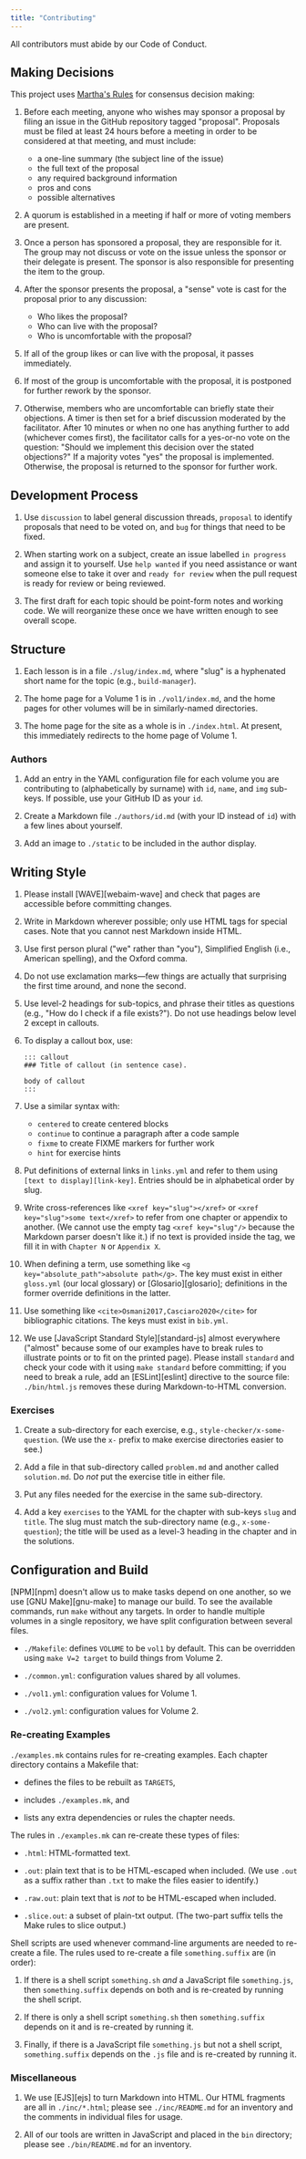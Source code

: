 ```yaml
---
title: "Contributing"
---
```


All contributors must abide by our <xref key="conduct">Code of Conduct</xref>.

## Making Decisions

This project uses [Martha's Rules](https://journals.sagepub.com/doi/10.1177/088610998600100206) for consensus decision making:

1.  Before each meeting, anyone who wishes may sponsor a proposal by filing an issue in the GitHub repository tagged "proposal".
    Proposals must be filed at least 24 hours before a meeting in order to be considered at that meeting, and must include:
    -   a one-line summary (the subject line of the issue)
    -   the full text of the proposal
    -   any required background information
    -   pros and cons
    -   possible alternatives

2.  A quorum is established in a meeting if half or more of voting members are present.

3.  Once a person has sponsored a proposal, they are responsible for it.
    The group may not discuss or vote on the issue unless the sponsor or their delegate is present.
    The sponsor is also responsible for presenting the item to the group.

4.  After the sponsor presents the proposal,
    a "sense" vote is cast for the proposal prior to any discussion:
    -   Who likes the proposal?
    -   Who can live with the proposal?
    -   Who is uncomfortable with the proposal?

5.  If all of the group likes or can live with the proposal,
    it passes immediately.

6.  If most of the group is uncomfortable with the proposal,
    it is postponed for further rework by the sponsor.

7.  Otherwise,
    members who are uncomfortable can briefly state their objections.
    A timer is then set for a brief discussion moderated by the facilitator.
    After 10 minutes or when no one has anything further to add (whichever comes first),
    the facilitator calls for a yes-or-no vote on the question:
    "Should we implement this decision over the stated objections?"
    If a majority votes "yes" the proposal is implemented.
    Otherwise, the proposal is returned to the sponsor for further work.

## Development Process

1.  Use `discussion` to label general discussion threads,
    `proposal` to identify proposals that need to be voted on,
    and `bug` for things that need to be fixed.

1.  When starting work on a subject,
    create an issue labelled `in progress` and assign it to yourself.
    Use `help wanted` if you need assistance or want someone else to take it over
    and `ready for review` when the pull request is ready for review or being reviewed.

1.  The first draft for each topic should be point-form notes and working code.
    We will reorganize these once we have written enough to see overall scope.

## Structure

1.  Each lesson is in a file `./slug/index.md`,
    where "slug" is a hyphenated short name for the topic (e.g., `build-manager`).

1.  The home page for a Volume 1 is in `./vol1/index.md`,
    and the home pages for other volumes will be in similarly-named directories.

1.  The home page for the site as a whole is in `./index.html`.
    At present, this immediately redirects to the home page of Volume 1.

### Authors

1.  Add an entry in the YAML configuration file for each volume you are contributing to
    (alphabetically by surname) with `id`, `name`, and `img` sub-keys.
    If possible, use your GitHub ID as your `id`.

2.  Create a Markdown file `./authors/id.md` (with your ID instead of `id`)
    with a few lines about yourself.

3.  Add an image to `./static` to be included in the author display.

## Writing Style

1.  Please install [WAVE][webaim-wave] and check that pages are accessible
    before committing changes.

1.  Write in Markdown wherever possible; only use HTML tags for special cases.
    Note that you cannot nest Markdown inside HTML.

1.  Use first person plural ("we" rather than "you"),
    Simplified English (i.e., American spelling),
    and the Oxford comma.

1.  Do not use exclamation marks—few things are actually that surprising the first time around,
    and none the second.

1.  Use level-2 headings for sub-topics, and phrase their titles as questions
    (e.g., "How do I check if a file exists?").
    Do not use headings below level 2 except in callouts.

1.  To display a callout box, use:

    ```
    ::: callout
    ### Title of callout (in sentence case).

    body of callout
    :::
    ```

1.  Use a similar syntax with:
    -   `centered` to create centered blocks
    -   `continue` to continue a paragraph after a code sample
    -   `fixme` to create FIXME markers for further work
    -   `hint` for exercise hints

1.  Put definitions of external links in `links.yml`
    and refer to them using `[text to display][link-key]`.
    Entries should be in alphabetical order by slug.

1.  Write cross-references like `<xref key="slug"></xref>` or `<xref key="slug">some text</xref>`
    to refer from one chapter or appendix to another.
    (We cannot use the empty tag `<xref key="slug"/>` because the Markdown parser doesn't like it.)
    if no text is provided inside the tag,
    we fill it in with `Chapter N` or `Appendix X`.

1.  When defining a term, use something like `<g key="absolute_path">absolute path</g>`.
    The key must exist in either `gloss.yml` (our local glossary)
    or [Glosario][glosario];
    definitions in the former override definitions in the latter.

1.  Use something like `<cite>Osmani2017,Casciaro2020</cite>` for bibliographic citations.
    The keys must exist in `bib.yml`.

1.  We use [JavaScript Standard Style][standard-js] almost everywhere
    ("almost" because some of our examples have to break rules to illustrate points
    or to fit on the printed page).
    Please install `standard` and check your code with it using `make standard` before committing;
    if you need to break a rule, add an [ESLint][eslint] directive to the source file:
    `./bin/html.js` removes these during Markdown-to-HTML conversion.

### Exercises

1.  Create a sub-directory for each exercise, e.g., `style-checker/x-some-question`.
    (We use the `x-` prefix to make exercise directories easier to see.)

1.  Add a file in that sub-directory called `problem.md` and another called `solution.md`.
    Do *not* put the exercise title in either file.

1.  Put any files needed for the exercise in the same sub-directory.

1.  Add a key `exercises` to the YAML for the chapter with sub-keys `slug` and `title`.
    The slug must match the sub-directory name (e.g., `x-some-question`);
    the title will be used as a level-3 heading in the chapter and in the solutions.

## Configuration and Build

[NPM][npm] doesn't allow us to make tasks depend on one another,
so we use [GNU Make][gnu-make] to manage our build.
To see the available commands, run `make` without any targets.
In order to handle multiple volumes in a single repository,
we have split configuration between several files.

-   `./Makefile`: defines `VOLUME` to be `vol1` by default.
    This can be overridden using `make V=2 target` to build things from Volume 2.

-   `./common.yml`: configuration values shared by all volumes.

-   `./vol1.yml`: configuration values for Volume 1.

-   `./vol2.yml`: configuration values for Volume 2.

### Re-creating Examples

`./examples.mk` contains rules for re-creating examples.
Each chapter directory contains a Makefile that:

-   defines the files to be rebuilt as `TARGETS`,

-   includes `./examples.mk`, and

-   lists any extra dependencies or rules the chapter needs.

The rules in `./examples.mk` can re-create these types of files:

-   `.html`: HTML-formatted text.

-   `.out`: plain text that is to be HTML-escaped when included.
    (We use `.out` as a suffix rather than `.txt` to make the files easier to identify.)

-   `.raw.out`: plain text that is *not* to be HTML-escaped when included.

-   `.slice.out`: a subset of plain-txt output.
    (The two-part suffix tells the Make rules to slice output.)

Shell scripts are used whenever command-line arguments are needed to re-create a file.
The rules used to re-create a file `something.suffix` are (in order):

1.  If there is a shell script `something.sh` *and* a JavaScript file `something.js`,
    then `something.suffix` depends on both
    and is re-created by running the shell script.

1.  If there is only a shell script `something.sh`
    then `something.suffix` depends on it and is re-created by running it.

1.  Finally,
    if there is a JavaScript file `something.js` but not a shell script,
    `something.suffix` depends on the `.js` file and is re-created by running it.

### Miscellaneous

1.  We use [EJS][ejs] to turn Markdown into HTML.
    Our HTML fragments are all in `./inc/*.html`;
    please see `./inc/README.md` for an inventory
    and the comments in individual files for usage.

1.  All of our tools are written in JavaScript and placed in the `bin` directory;
    please see `./bin/README.md` for an inventory.
